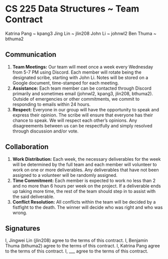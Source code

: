 # CS 225 Data Structures ~ Team Contract

Katrina Pang ~ kpang3
Jing Lin ~ jlin208
John Li ~ johnwl2
Ben Thuma ~ bthuma2

## Communication
1. **Team Meetings:**
Our team will meet once a week every Wednesday from 5-7 PM using Discord. Each member will rotate being the designated scribe, starting with John Li. Notes will be stored on a Google document, time-stamped for each meeting.
2. **Assistance:**
Each team member can be contacted through Discord primarily and sometimes email (johnwl2, kpang3, jlin208, bthuma2). Outside of emergencies or other commitments, we commit to responding to emails within 24 hours.
3. **Respect:**
Everyone in our group will have the opportunity to speak and express their opinion. The scribe will ensure that everyone has their chance to speak. We will respect each other’s opinions. Any disagreements between us can be respectfully and simply resolved through discussion and/or vote.

## Collaboration
1. **Work Distribution:**
Each week, the necessary deliverables for the week will be determined by the full team and each member will volunteer to work on one or more deliverables. Any deliverables that have not been assigned to a volunteer will be randomly assigned.
2. **Time Commitment:**
Each member is expected to work no less than 2 and no more than 6 hours per week on the project. If a deliverable ends up taking more time, the rest of the team should step in to assist with the said deliverable.
3. **Conflict Resolution:**
All conflicts within the team will be decided by a fistfight to the death. The winner will decide who was right and who was wrong.
## Signatures
I, Jingwei Lin (jlin208) agree to the terms of this contract.
I, Benjamin Thuma (bthuma2) agree to the terms of this contract.
I, Katrina Pang agree to the terms of this contract.
I, ___ agree to the terms of this contract.
